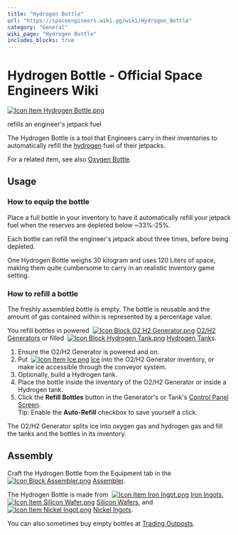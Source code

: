 ```yaml
---
title: "Hydrogen Bottle"
url: "https://spaceengineers.wiki.gg/wiki/Hydrogen_Bottle"
category: "General"
wiki_page: "Hydrogen Bottle"
includes_blocks: true
---
```


# Hydrogen Bottle - Official Space Engineers Wiki

[![Icon Item Hydrogen Bottle.png](https://spaceengineers.wiki.gg/images/thumb/a/a9/Icon_Item_Hydrogen_Bottle.png/100px-Icon_Item_Hydrogen_Bottle.png?ac0a2e)](https://spaceengineers.wiki.gg/wiki/File:Icon_Item_Hydrogen_Bottle.png)

refills an engineer's jetpack fuel

The Hydrogen Bottle is a tool that Engineers carry in their inventories to automatically refill the [hydrogen](https://spaceengineers.wiki.gg/wiki/Hydrogen "Hydrogen") fuel of their jetpacks.

For a related item, see also [Oxygen Bottle](https://spaceengineers.wiki.gg/wiki/Oxygen_Bottle "Oxygen Bottle").

## Usage

### How to equip the bottle

Place a full bottle in your inventory to have it automatically refill your jetpack fuel when the reserves are depleted below ~33%-25%.

Each bottle can refill the engineer's jetpack about three times, before being depleted.

One Hydrogen Bottle weighs 30 kilogram and uses 120 Liters of space, making them quite cumbersome to carry in an realistic Inventory game setting.

### How to refill a bottle

The freshly assembled bottle is empty. The bottle is reusable and the amount of gas contained within is represented by a percentage value.

You refill bottles in powered  [![Icon Block O2 H2 Generator.png](https://spaceengineers.wiki.gg/images/thumb/7/7e/Icon_Block_O2_H2_Generator.png/21px-Icon_Block_O2_H2_Generator.png?60936f)](https://spaceengineers.wiki.gg/wiki/O2_H2_Generator "O2 H2 Generator") [O2/H2 Generators](https://spaceengineers.wiki.gg/wiki/O2_H2_Generator "O2 H2 Generator") or filled  [![Icon Block Hydrogen Tank.png](https://spaceengineers.wiki.gg/images/thumb/b/b3/Icon_Block_Hydrogen_Tank.png/21px-Icon_Block_Hydrogen_Tank.png?5afea3)](https://spaceengineers.wiki.gg/wiki/Hydrogen_Tank "Hydrogen Tank") [Hydrogen Tank](https://spaceengineers.wiki.gg/wiki/Hydrogen_Tank "Hydrogen Tank")s.

1.  Ensure the O2/H2 Generator is powered and on.
2.  Put  [![Icon Item Ice.png](https://spaceengineers.wiki.gg/images/thumb/9/9a/Icon_Item_Ice.png/21px-Icon_Item_Ice.png?f8a728)](https://spaceengineers.wiki.gg/wiki/Ice "Ice") [Ice](https://spaceengineers.wiki.gg/wiki/Ice "Ice") into the O2/H2 Generator inventory, or make ice accessible through the conveyor system.
3.  Optionally, build a Hydrogen tank.
4.  Place the bottle inside the inventory of the O2/H2 Generator or inside a Hydrogen tank.
5.  Click the **Refill Bottles** button in the Generator's or Tank's [Control Panel Screen](https://spaceengineers.wiki.gg/wiki/Control_Panel_Screen "Control Panel Screen").  
    Tip: Enable the **Auto-Refill** checkbox to save yourself a click.

The O2/H2 Generator splits ice into oxygen gas and hydrogen gas and fill the tanks and the bottles in its inventory.

## Assembly

Craft the Hydrogen Bottle from the Equipment tab in the  [![Icon Block Assembler.png](https://spaceengineers.wiki.gg/images/thumb/c/cd/Icon_Block_Assembler.png/21px-Icon_Block_Assembler.png?ceefab)](https://spaceengineers.wiki.gg/wiki/Assembler "Assembler") [Assembler](https://spaceengineers.wiki.gg/wiki/Assembler "Assembler").

The Hydrogen Bottle is made from  [![Icon Item Iron Ingot.png](https://spaceengineers.wiki.gg/images/thumb/e/e7/Icon_Item_Iron_Ingot.png/21px-Icon_Item_Iron_Ingot.png?388ec0)](https://spaceengineers.wiki.gg/wiki/Iron_Ingot "Iron Ingot") [Iron Ingots](https://spaceengineers.wiki.gg/wiki/Iron_Ingot "Iron Ingot"),  [![Icon Item Silicon Wafer.png](https://spaceengineers.wiki.gg/images/thumb/c/cf/Icon_Item_Silicon_Wafer.png/21px-Icon_Item_Silicon_Wafer.png?e4ed69)](https://spaceengineers.wiki.gg/wiki/Silicon_Wafer "Silicon Wafer") [Silicon Wafers](https://spaceengineers.wiki.gg/wiki/Silicon_Wafer "Silicon Wafer"), and  [![Icon Item Nickel Ingot.png](https://spaceengineers.wiki.gg/images/thumb/4/4b/Icon_Item_Nickel_Ingot.png/21px-Icon_Item_Nickel_Ingot.png?e67f47)](https://spaceengineers.wiki.gg/wiki/Nickel_Ingot "Nickel Ingot") [Nickel Ingots](https://spaceengineers.wiki.gg/wiki/Nickel_Ingot "Nickel Ingot").

You can also sometimes buy empty bottles at [Trading Outposts](https://spaceengineers.wiki.gg/wiki/Trading_Outposts "Trading Outposts").
